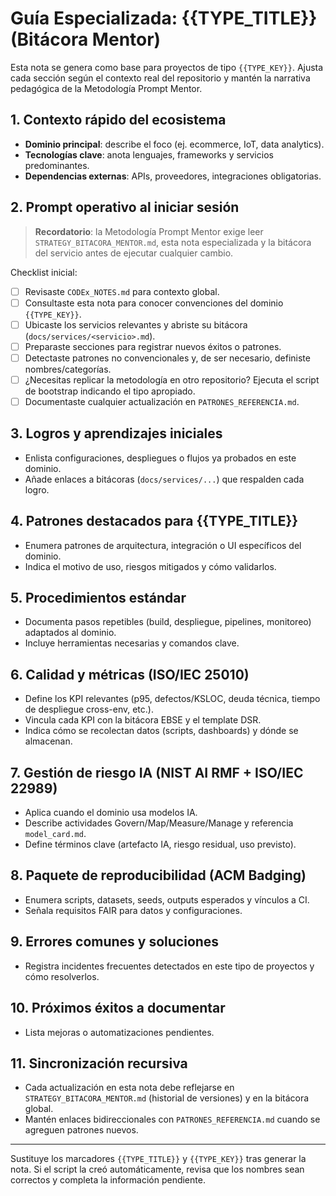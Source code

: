 # Guía Especializada: {{TYPE_TITLE}} (Bitácora Mentor)

Esta nota se genera como base para proyectos de tipo `{{TYPE_KEY}}`. Ajusta cada sección según el contexto real del repositorio y mantén la narrativa pedagógica de la Metodología Prompt Mentor.

## 1. Contexto rápido del ecosistema
- **Dominio principal**: describe el foco (ej. ecommerce, IoT, data analytics).
- **Tecnologías clave**: anota lenguajes, frameworks y servicios predominantes.
- **Dependencias externas**: APIs, proveedores, integraciones obligatorias.

## 2. Prompt operativo al iniciar sesión
> **Recordatorio**: la Metodología Prompt Mentor exige leer `STRATEGY_BITACORA_MENTOR.md`, esta nota especializada y la bitácora del servicio antes de ejecutar cualquier cambio.

Checklist inicial:
- [ ] Revisaste `CODEx_NOTES.md` para contexto global.
- [ ] Consultaste esta nota para conocer convenciones del dominio `{{TYPE_KEY}}`.
- [ ] Ubicaste los servicios relevantes y abriste su bitácora (`docs/services/<servicio>.md`).
- [ ] Preparaste secciones para registrar nuevos éxitos o patrones.
- [ ] Detectaste patrones no convencionales y, de ser necesario, definiste nombres/categorías.
- [ ] ¿Necesitas replicar la metodología en otro repositorio? Ejecuta el script de bootstrap indicando el tipo apropiado.
- [ ] Documentaste cualquier actualización en `PATRONES_REFERENCIA.md`.

## 3. Logros y aprendizajes iniciales
- Enlista configuraciones, despliegues o flujos ya probados en este dominio.
- Añade enlaces a bitácoras (`docs/services/...`) que respalden cada logro.

## 4. Patrones destacados para {{TYPE_TITLE}}
- Enumera patrones de arquitectura, integración o UI específicos del dominio.
- Indica el motivo de uso, riesgos mitigados y cómo validarlos.

## 5. Procedimientos estándar
- Documenta pasos repetibles (build, despliegue, pipelines, monitoreo) adaptados al dominio.
- Incluye herramientas necesarias y comandos clave.

## 6. Calidad y métricas (ISO/IEC 25010)
- Define los KPI relevantes (p95, defectos/KSLOC, deuda técnica, tiempo de despliegue cross-env, etc.).
- Vincula cada KPI con la bitácora EBSE y el template DSR.
- Indica cómo se recolectan datos (scripts, dashboards) y dónde se almacenan.

## 7. Gestión de riesgo IA (NIST AI RMF + ISO/IEC 22989)
- Aplica cuando el dominio usa modelos IA.
- Describe actividades Govern/Map/Measure/Manage y referencia `model_card.md`.
- Define términos clave (artefacto IA, riesgo residual, uso previsto).

## 8. Paquete de reproducibilidad (ACM Badging)
- Enumera scripts, datasets, seeds, outputs esperados y vínculos a CI.
- Señala requisitos FAIR para datos y configuraciones.

## 9. Errores comunes y soluciones
- Registra incidentes frecuentes detectados en este tipo de proyectos y cómo resolverlos.

## 10. Próximos éxitos a documentar
- Lista mejoras o automatizaciones pendientes.

## 11. Sincronización recursiva
- Cada actualización en esta nota debe reflejarse en `STRATEGY_BITACORA_MENTOR.md` (historial de versiones) y en la bitácora global.
- Mantén enlaces bidireccionales con `PATRONES_REFERENCIA.md` cuando se agreguen patrones nuevos.

---
Sustituye los marcadores `{{TYPE_TITLE}}` y `{{TYPE_KEY}}` tras generar la nota. Si el script la creó automáticamente, revisa que los nombres sean correctos y completa la información pendiente.
